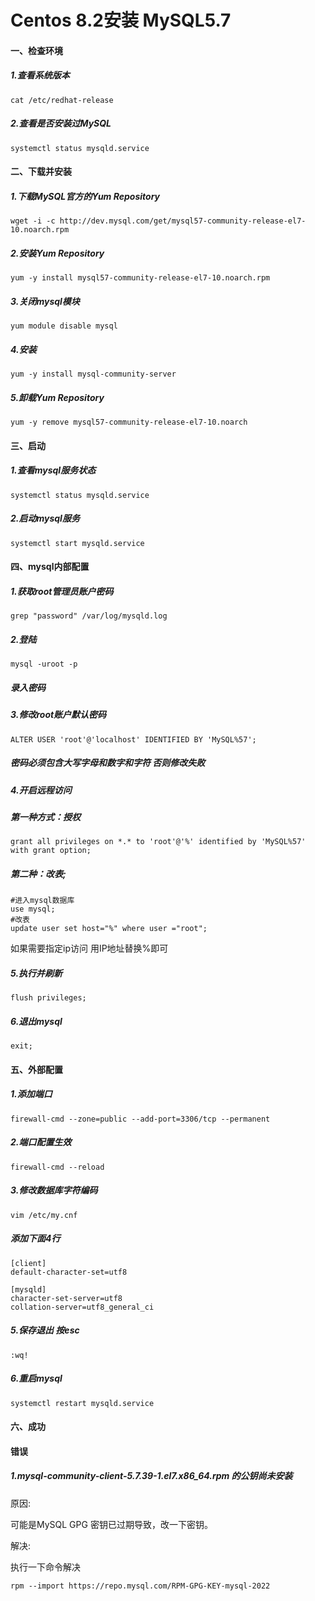 # Centos 8.2安装 MySQL5.7

#### 一、检查环境

##### 1.查看系统版本

```
cat /etc/redhat-release
```

##### 2.查看是否安装过MySQL

```
systemctl status mysqld.service
```

#### 二、下载并安装

##### 1.下载MySQL官方的Yum Repository

```
wget -i -c http://dev.mysql.com/get/mysql57-community-release-el7-10.noarch.rpm
```

##### 2.安装Yum Repository

```
yum -y install mysql57-community-release-el7-10.noarch.rpm
```

##### 3.关闭mysql模块

```
yum module disable mysql
```

##### 4.安装

```
yum -y install mysql-community-server
```

##### 5.卸载Yum Repository

```
yum -y remove mysql57-community-release-el7-10.noarch
```

#### 三、启动

##### 1.查看mysql服务状态

```
systemctl status mysqld.service
```

##### 2.启动mysql服务

```
systemctl start mysqld.service
```

#### 四、mysql内部配置

##### 1.获取root管理员账户密码

```
grep "password" /var/log/mysqld.log
```

##### 2.登陆

```
mysql -uroot -p
```

##### 录入密码

##### 3.修改root账户默认密码

```
ALTER USER 'root'@'localhost' IDENTIFIED BY 'MySQL%57';
```

##### 密码必须包含大写字母和数字和字符  否则修改失败

##### 4.开启远程访问

##### 第一种方式：授权

```
grant all privileges on *.* to 'root'@'%' identified by 'MySQL%57' with grant option;
```

##### 第二种：改表;

```
#进入mysql数据库
use mysql;
#改表
update user set host="%" where user ="root";
```

如果需要指定ip访问  用IP地址替换%即可

##### 5.执行并刷新

```
flush privileges;
```

##### 6.退出mysql

```
exit;
```

#### 五、外部配置

##### 1.添加端口

```
firewall-cmd --zone=public --add-port=3306/tcp --permanent
```

##### 2.端口配置生效

```
firewall-cmd --reload
```

##### 3.修改数据库字符编码

```
vim /etc/my.cnf
```

##### 添加下面4行

```
[client]
default-character-set=utf8

[mysqld]
character-set-server=utf8
collation-server=utf8_general_ci
```

##### 5.保存退出 按esc

```
:wq!
```

##### 6.重启mysql

```
systemctl restart mysqld.service
```

####  六、成功

#### 错误

##### 1.mysql-community-client-5.7.39-1.el7.x86_64.rpm 的公钥尚未安装

原因:

可能是MySQL GPG 密钥已过期导致，改一下密钥。

解决:

执行一下命令解决

```
rpm --import https://repo.mysql.com/RPM-GPG-KEY-mysql-2022
```

